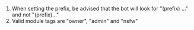 1. When setting the prefix, be advised that the bot will look for "(prefix) ..." and not "(prefix)..."
2. Valid module tags are "owner", "admin" and "nsfw"